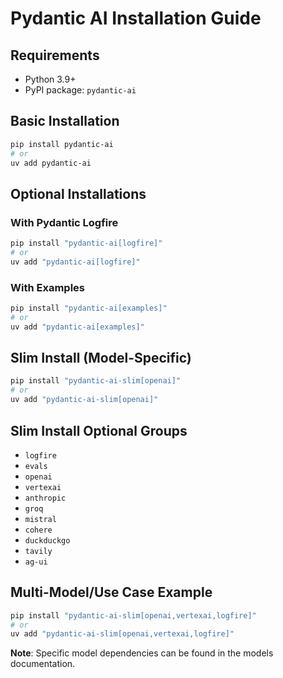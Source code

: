 # Pydantic AI Installation Guide

## Requirements
- Python 3.9+
- PyPI package: `pydantic-ai`

## Basic Installation
```bash
pip install pydantic-ai
# or
uv add pydantic-ai
```

## Optional Installations

### With Pydantic Logfire
```bash
pip install "pydantic-ai[logfire]"
# or
uv add "pydantic-ai[logfire]"
```

### With Examples
```bash
pip install "pydantic-ai[examples]"
# or
uv add "pydantic-ai[examples]"
```

## Slim Install (Model-Specific)
```bash
pip install "pydantic-ai-slim[openai]"
# or
uv add "pydantic-ai-slim[openai]"
```

## Slim Install Optional Groups
- `logfire`
- `evals`
- `openai`
- `vertexai`
- `anthropic`
- `groq`
- `mistral`
- `cohere`
- `duckduckgo`
- `tavily`
- `ag-ui`

## Multi-Model/Use Case Example
```bash
pip install "pydantic-ai-slim[openai,vertexai,logfire]"
# or
uv add "pydantic-ai-slim[openai,vertexai,logfire]"
```

**Note**: Specific model dependencies can be found in the models documentation.